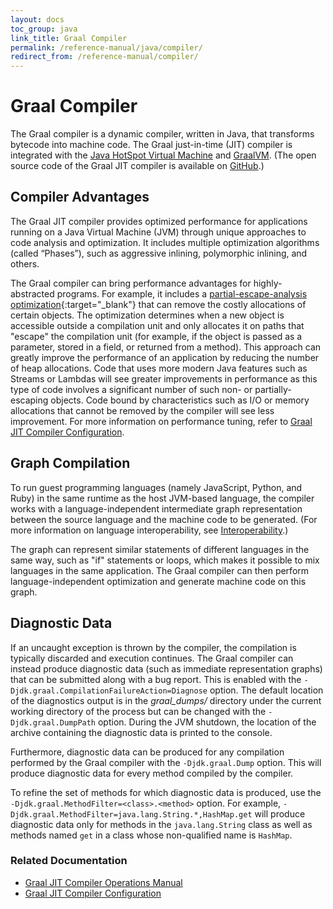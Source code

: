 ```yaml
---
layout: docs
toc_group: java
link_title: Graal Compiler
permalink: /reference-manual/java/compiler/
redirect_from: /reference-manual/compiler/
---
```


# Graal Compiler

The Graal compiler is a dynamic compiler, written in Java, that transforms bytecode into machine code.
The Graal just-in-time (JIT) compiler is integrated with the [Java HotSpot Virtual Machine](https://docs.oracle.com/en/java/javase/22/vm/java-virtual-machine-technology-overview.html) and [GraalVM](README.md).
(The open source code of the Graal JIT compiler is available on [GitHub](https://github.com/oracle/graal/tree/master/compiler).)


## Compiler Advantages

The Graal JIT compiler provides optimized performance for applications running on a Java Virtual Machine (JVM) through unique approaches to code analysis and optimization.
It includes multiple optimization algorithms (called “Phases”), such as aggressive inlining, polymorphic inlining, and others. 

<!--
    Add an anchor so that the JPG docs can link to a section on partial escape analysis.
-->
<a name="partial-escape-analysis"></a>
The Graal compiler can bring performance advantages for highly-abstracted programs. 
For example, it includes a [partial-escape-analysis optimization](https://github.com/oracle/graal/blob/master/compiler/src/jdk.graal.compiler/src/jdk/graal/compiler/core/phases/CEOptimization.java#L176){:target="_blank"} that can remove the costly allocations of certain objects. 
The optimization determines when a new object is accessible outside a compilation unit and only allocates it on paths that "escape" the compilation unit (for example, if the object is passed as a parameter, stored in a field, or returned from a method). 
This approach can greatly improve the performance of an application by reducing the number of heap allocations. 
Code that uses more modern Java features such as Streams or Lambdas will see greater improvements in performance as this type of code involves a significant number of such non- or partially-escaping objects.
Code bound by characteristics such as I/O or memory allocations that cannot be removed by the compiler will see less improvement. 
For more information on performance tuning, refer to [Graal JIT Compiler Configuration](Options.md).

## Graph Compilation

To run guest programming languages (namely JavaScript, Python, and Ruby) in the same runtime as the host JVM-based language, the compiler works with a language-independent intermediate graph representation between the source language and the machine code to be generated. (For more information on language interoperability, see [Interoperability](README.md#interoperability).)

The graph can represent similar statements of different languages in the same way, such as "if" statements or loops, which makes it possible to mix languages in the same application.
The Graal compiler can then perform language-independent optimization and generate machine code on this graph.

## Diagnostic Data

If an uncaught exception is thrown by the compiler, the compilation is typically discarded and execution continues.
The Graal compiler can instead produce diagnostic data (such as immediate representation graphs) that can be submitted along with a bug report.
This is enabled with the `-Djdk.graal.CompilationFailureAction=Diagnose` option.
The default location of the diagnostics output is in the _graal_dumps/_ directory under the current working directory of the process but can be changed with the `-Djdk.graal.DumpPath` option.
During the JVM shutdown, the location of the archive containing the diagnostic data is printed to the console.

Furthermore, diagnostic data can be produced for any compilation performed by the Graal compiler with the `-Djdk.graal.Dump` option.
This will produce diagnostic data for every method compiled by the compiler.

To refine the set of methods for which diagnostic data is produced, use the `-Djdk.graal.MethodFilter=<class>.<method>` option.
For example, `-Djdk.graal.MethodFilter=java.lang.String.*,HashMap.get` will produce diagnostic data only for methods in the `java.lang.String` class as well as methods named `get` in a class whose non-qualified name is `HashMap`.

### Related Documentation

- [Graal JIT Compiler Operations Manual](Operations.md)
- [Graal JIT Compiler Configuration](Options.md)